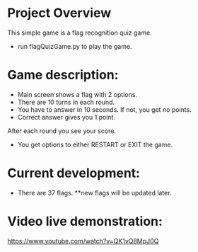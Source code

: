 # Project Overview

This simple game is a flag recognition quiz game.
- run flagQuizGame.py to play the game.

# Game description:
- Main screen shows a flag with 2 options.
- There are 10 turns in each round.
- You have to answer in 10 seconds. If not, you get no points.
- Correct answer gives you 1 point.

After each round you see your score.
- You get options to either RESTART or EXIT the game.

# Current development:
- There are 37 flags.
**new flags will be updated later.

# Video live demonstration:
https://www.youtube.com/watch?v=QK1vQ8MpJ0Q
